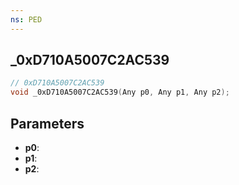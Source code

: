 ```yaml
---
ns: PED
---
```

## _0xD710A5007C2AC539

```c
// 0xD710A5007C2AC539
void _0xD710A5007C2AC539(Any p0, Any p1, Any p2);
```

## Parameters
* **p0**:
* **p1**:
* **p2**:
